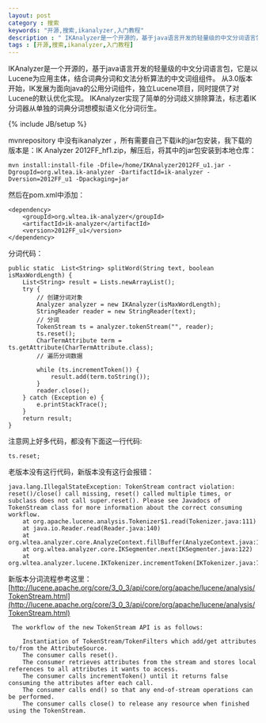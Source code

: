 ```yaml
---
layout: post
category : 搜索 
keywords: "开源,搜索,ikanalyzer,入门教程"
description : " IKAnalyzer是一个开源的，基于java语言开发的轻量级的中文分词语言包，它是以Lucene为应用主体，结合词典分词和文法分析算法的中文词组组件。 从3.0版本开始，IK发展为面向java的公用分词组件，独立Lucene项目，同时提供了对Lucene的默认优化实现。 IKAnalyzer实现了简单的分词歧义排除算法，标志着IK分词器从单独的词典分词想模拟语义化分词衍生。"
tags : [开源,搜索,ikanalyzer,入门教程]
---
```

   
   IKAnalyzer是一个开源的，基于java语言开发的轻量级的中文分词语言包，它是以Lucene为应用主体，结合词典分词和文法分析算法的中文词组组件。 从3.0版本开始，IK发展为面向java的公用分词组件，独立Lucene项目，同时提供了对Lucene的默认优化实现。 IKAnalyzer实现了简单的分词歧义排除算法，标志着IK分词器从单独的词典分词想模拟语义化分词衍生。 
<!--break-->

{% include JB/setup %} 

mvnrepository 中没有ikanalyzer ，所有需要自己下载ik的jar包安装，我下载的版本是：IK Analyzer 2012FF_hf1.zip，解压后，将其中的jar包安装到本地仓库：
    
    mvn install:install-file -Dfile=/home/IKAnalyzer2012FF_u1.jar -DgroupId=org.wltea.ik-analyzer -DartifactId=ik-analyzer -Dversion=2012FF_u1 -Dpackaging=jar
    
然后在pom.xml中添加： 

    <dependency>
        <groupId>org.wltea.ik-analyzer</groupId>
        <artifactId>ik-analyzer</artifactId>
        <version>2012FF_u1</version>
    </dependency>

分词代码：   
       
    public static  List<String> splitWord(String text, boolean isMaxWordLength) {
        List<String> result = Lists.newArrayList();
        try {
            // 创建分词对象
            Analyzer analyzer = new IKAnalyzer(isMaxWordLength);
            StringReader reader = new StringReader(text);
            // 分词
            TokenStream ts = analyzer.tokenStream("", reader);
            ts.reset();
            CharTermAttribute term = ts.getAttribute(CharTermAttribute.class);
            // 遍历分词数据

            while (ts.incrementToken()) {
                result.add(term.toString());
            }
            reader.close();
        } catch (Exception e) {
            e.printStackTrace();
        }
        return result;
    }
   

注意网上好多代码，都没有下面这一行代码:
        
    ts.reset;

老版本没有这行代码，新版本没有这行会报错：

    java.lang.IllegalStateException: TokenStream contract violation: reset()/close() call missing, reset() called multiple times, or subclass does not call super.reset(). Please see Javadocs of TokenStream class for more information about the correct consuming workflow.  
        at org.apache.lucene.analysis.Tokenizer$1.read(Tokenizer.java:111)  
        at java.io.Reader.read(Reader.java:140)  
        at org.wltea.analyzer.core.AnalyzeContext.fillBuffer(AnalyzeContext.java:124)  
        at org.wltea.analyzer.core.IKSegmenter.next(IKSegmenter.java:122)  
        at org.wltea.analyzer.lucene.IKTokenizer.incrementToken(IKTokenizer.java:78)  
        
新版本分词流程参考这里：[http://lucene.apache.org/core/3_0_3/api/core/org/apache/lucene/analysis/TokenStream.html](http://lucene.apache.org/core/3_0_3/api/core/org/apache/lucene/analysis/TokenStream.html)

     The workflow of the new TokenStream API is as follows:
    
        Instantiation of TokenStream/TokenFilters which add/get attributes to/from the AttributeSource.
        The consumer calls reset().
        The consumer retrieves attributes from the stream and stores local references to all attributes it wants to access.
        The consumer calls incrementToken() until it returns false consuming the attributes after each call.
        The consumer calls end() so that any end-of-stream operations can be performed.
        The consumer calls close() to release any resource when finished using the TokenStream. 










